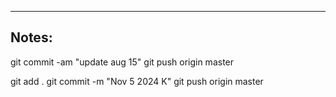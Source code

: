----

## Notes:

git commit -am "update aug 15"
git push origin master

git add .
git commit -m "Nov 5 2024 K"
git push origin master
